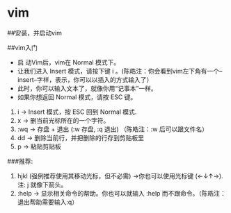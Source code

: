 # vim

##安装，并启动vim

##vim入门
* 启 动Vim后，vim在 Normal 模式下。
* 让我们进入 Insert 模式，请按下键 i 。(陈皓注：你会看到vim左下角有一个–insert–字样，表示，你可以以插入的方式输入了）
* 此时，你可以输入文本了，就像你用“记事本”一样。
* 如果你想返回 Normal 模式，请按 ESC 键。


1. i → Insert 模式，按 ESC 回到 Normal 模式.
2. x → 删当前光标所在的一个字符。
3. :wq → 存盘 + 退出 (:w 存盘, :q 退出)   （陈皓注：:w 后可以跟文件名）
4. dd → 删除当前行，并把删除的行存到剪贴板里
5. p → 粘贴剪贴板


###推荐:

1. hjkl (强例推荐使用其移动光标，但不必需) →你也可以使用光标键 (←↓↑→). 注: j 就像下箭头。
2. :help <command> → 显示相关命令的帮助。你也可以就输入 :help 而不跟命令。（陈皓注：退出帮助需要输入:q）
